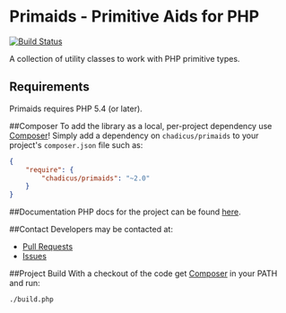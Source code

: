 # Primaids - Primitive Aids for PHP
[![Build Status](https://travis-ci.org/chadicus/primaids.png)](https://travis-ci.org/chadicus/primaids)


A collection of utility classes to work with PHP primitive types.

## Requirements

Primaids requires PHP 5.4 (or later).

##Composer
To add the library as a local, per-project dependency use [Composer](http://getcomposer.org)! Simply add a dependency on
`chadicus/primaids` to your project's `composer.json` file such as:

```json
{
    "require": {
        "chadicus/primaids": "~2.0"
    }
}
```
##Documentation
PHP docs for the project can be found [here](http://chadicus.github.io/primaids).

##Contact
Developers may be contacted at:

 * [Pull Requests](https://github.com/chadicus/primaids/pulls)
 * [Issues](https://github.com/chadicus/primaids/issues)

##Project Build
With a checkout of the code get [Composer](http://getcomposer.org) in your PATH and run:

```sh
./build.php
```
